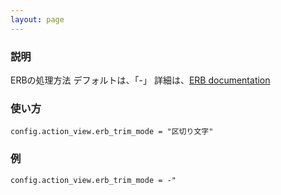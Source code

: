 ```yaml
---
layout: page
---
```

### 説明
ERBの処理方法
デフォルトは、「-」
詳細は、[ERB documentation](http://www.ruby-doc.org/stdlib/libdoc/erb/rdoc/)

### 使い方
    config.action_view.erb_trim_mode = "区切り文字"

### 例
    config.action_view.erb_trim_mode = -"